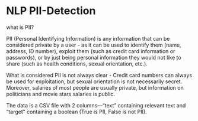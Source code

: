 # NLP PII-Detection

what is PII?

PII (Personal Identifying Information) is any information that can be considered private by a user - as it can be used to identify them (name, address, ID number), exploit them (such as credit card information or passwords), or by just being personal information they would not like to share (such as health conditions, sexual orientation, etc.).

What is considered PII is not always clear - Credit card numbers can always be used for exploitation, but sexual orientation is not necessarily secret. Moreover, salaries of most people are usually private, but information on politicians and movie stars salaries is public.


The data is a CSV file with 2 columns—“text” containing relevant text and “target” containing a boolean (True is PII, False is not PII).
